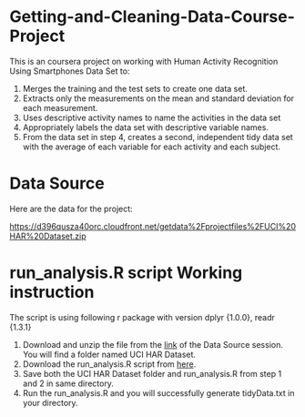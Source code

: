 # Getting-and-Cleaning-Data-Course-Project

This is an coursera project on working with Human Activity Recognition Using Smartphones Data Set to: 

1. Merges the training and the test sets to create one data set.
2. Extracts only the measurements on the mean and standard deviation for each measurement.
3. Uses descriptive activity names to name the activities in the data set
4. Appropriately labels the data set with descriptive variable names.
5. From the data set in step 4, creates a second, independent tidy data set with the average of each variable for each activity and each subject.

# Data Source

Here are the data for the project:

https://d396qusza40orc.cloudfront.net/getdata%2Fprojectfiles%2FUCI%20HAR%20Dataset.zip

# run_analysis.R script Working instruction

The script is using following r package with version dplyr {1.0.0}, readr {1.3.1}
1. Download and unzip the file from the [link](https://d396qusza40orc.cloudfront.net/getdata%2Fprojectfiles%2FUCI%20HAR%20Dataset.zip
) of the Data Source session. You will find a folder named UCI HAR Dataset.
2. Download the run_analysis.R script from [here](https://github.com/Elvislim1991/Getting-and-Cleaning-Data-Course-Project/raw/main/run_analysis.R).
3. Save both the UCI HAR Dataset folder and run_analysis.R from step 1 and 2 in same directory.
3. Run the run_analysis.R and you will successfully generate tidyData.txt in your directory. 
